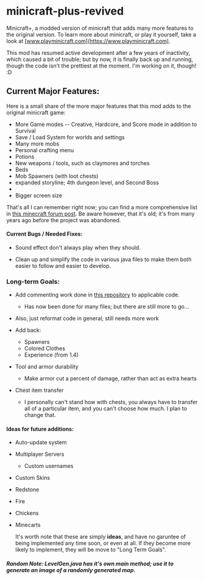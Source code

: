 # minicraft-plus-revived
Minicraft+, a modded version of minicraft that adds many more features to the original version. To learn more about minicraft, or play it yourself, take a look at [www.playminicraft.com](https://www.playminicraft.com).

This mod has resumed active development after a few years of inactivity, which caused a bit of trouble; but by now, it is finally back up and running, though the code isn't the prettiest at the moment. I'm working on it, though! :D

## Current Major Features:
Here is a small share of the more major features that this mod adds to the original minicraft game:
* More Game modes -- Creative, Hardcore, and Score mode in addition to Survival
* Save / Load System for worlds and settings
* Many more mobs
* Personal crafting menu
* Potions
* New weapons / tools, such as claymores and torches
* Beds
* Mob Spawners (with loot chests)
* expanded storyline; 4th dungeon level, and Second Boss
* 
* Bigger screen size

That's all I can remember right now; you can find a more comprehensive list in [this minecraft forum post](http://www.minecraftforum.net/forums/off-topic/general-gaming/452036-v1-6-minicraft-plus). Be aware however, that it's old; it's from many years ago before the project was abandoned.

#### Current Bugs / Needed Fixes:

* Sound effect don't always play when they should.

* Clean up and simplify the code in various java files to make them both easier to follow and easier to develop.

### Long-term Goals:

* Add commenting work done in [this repository](https://github.com/shylor/miniventure) to applicable code.
  * Has now been done for many files; but there are still more to go...
* Also, just reformat code in general; still needs more work 
* Add back:
  * Spawners
  * Colored Clothes
  * Experience (from 1.4)

* Tool and armor durability
  * Make armor cut a percent of damage, rather than act as extra hearts

* Chest item transfer
  * I personally can't stand how with chests, you always have to transfer all of a particular item, and you can't choose how much. I plan to change that.

#### Ideas for future additions:

* Auto-update system
* Multiplayer Servers
  * Custom usernames
* Custom Skins
* Redstone
* Fire
* Chickens
* Minecarts

  It's worth note that these are simply **ideas**, and have no garuntee of being implemented any time soon, or even at all. If they become more likely to implement, they will be move to "Long Term Goals".


##### Random Note: LevelGen.java has it's own main method; use it to generate an image of a randomly generated map.